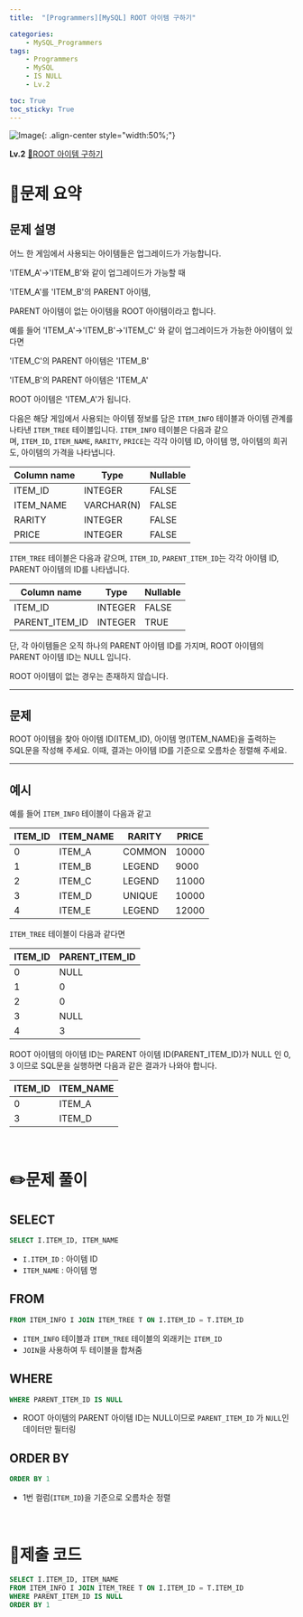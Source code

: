 ```yaml
---
title:  "[Programmers][MySQL] ROOT 아이템 구하기"

categories: 
    - MySQL_Programmers
tags: 
    - Programmers
    - MySQL
    - IS NULL
    - Lv.2

toc: True
toc_sticky: True
---
```

![Image](https://github.com/user-attachments/assets/61171657-416b-4bc4-a74a-f29ecd4b43b5){: .align-center style="width:50%;"}

**Lv.2**
[🔗ROOT 아이템 구하기](https://school.programmers.co.kr/learn/courses/30/lessons/273710)

# 📝문제 요약
## 문제 설명

어느 한 게임에서 사용되는 아이템들은 업그레이드가 가능합니다.

'ITEM_A'->'ITEM_B'와 같이 업그레이드가 가능할 때

'ITEM_A'를 'ITEM_B'의 PARENT 아이템,

PARENT 아이템이 없는 아이템을 ROOT 아이템이라고 합니다.

예를 들어 'ITEM_A'->'ITEM_B'->'ITEM_C' 와 같이 업그레이드가 가능한 아이템이 있다면

'ITEM_C'의 PARENT 아이템은 'ITEM_B'

'ITEM_B'의 PARENT 아이템은 'ITEM_A'

ROOT 아이템은 'ITEM_A'가 됩니다.

다음은 해당 게임에서 사용되는 아이템 정보를 담은 `ITEM_INFO` 테이블과 아이템 관계를 나타낸 `ITEM_TREE` 테이블입니다. `ITEM_INFO` 테이블은 다음과 같으며, `ITEM_ID`, `ITEM_NAME`, `RARITY`, `PRICE`는 각각 아이템 ID, 아이템 명, 아이템의 희귀도, 아이템의 가격을 나타냅니다.

| Column name | Type | Nullable |
| --- | --- | --- |
| ITEM_ID | INTEGER | FALSE |
| ITEM_NAME | VARCHAR(N) | FALSE |
| RARITY | INTEGER | FALSE |
| PRICE | INTEGER | FALSE |

`ITEM_TREE` 테이블은 다음과 같으며, `ITEM_ID`, `PARENT_ITEM_ID`는 각각 아이템 ID, PARENT 아이템의 ID를 나타냅니다.

| Column name | Type | Nullable |
| --- | --- | --- |
| ITEM_ID | INTEGER | FALSE |
| PARENT_ITEM_ID | INTEGER | TRUE |

단, 각 아이템들은 오직 하나의 PARENT 아이템 ID를 가지며, ROOT 아이템의 PARENT 아이템 ID는 NULL 입니다.

ROOT 아이템이 없는 경우는 존재하지 않습니다.

---

## 문제

ROOT 아이템을 찾아 아이템 ID(ITEM_ID), 아이템 명(ITEM_NAME)을 출력하는 SQL문을 작성해 주세요. 이때, 결과는 아이템 ID를 기준으로 오름차순 정렬해 주세요.

---

## 예시

예를 들어 `ITEM_INFO` 테이블이 다음과 같고

| ITEM_ID | ITEM_NAME | RARITY | PRICE |
| --- | --- | --- | --- |
| 0 | ITEM_A | COMMON | 10000 |
| 1 | ITEM_B | LEGEND | 9000 |
| 2 | ITEM_C | LEGEND | 11000 |
| 3 | ITEM_D | UNIQUE | 10000 |
| 4 | ITEM_E | LEGEND | 12000 |

`ITEM_TREE` 테이블이 다음과 같다면

| ITEM_ID | PARENT_ITEM_ID |
| --- | --- |
| 0 | NULL |
| 1 | 0 |
| 2 | 0 |
| 3 | NULL |
| 4 | 3 |

ROOT 아이템의 아이템 ID는 PARENT 아이템 ID(PARENT_ITEM_ID)가 NULL 인 0, 3 이므로 SQL문을 실행하면 다음과 같은 결과가 나와야 합니다.

| ITEM_ID | ITEM_NAME |
| --- | --- |
| 0 | ITEM_A |
| 3 | ITEM_D |


<br>

# ✏️문제 풀이
## SELECT

```sql
SELECT I.ITEM_ID, ITEM_NAME
```

- `I.ITEM_ID` : 아이템 ID
- `ITEM_NAME` : 아이템 명

## FROM

```sql
FROM ITEM_INFO I JOIN ITEM_TREE T ON I.ITEM_ID = T.ITEM_ID
```

- `ITEM_INFO` 테이블과 `ITEM_TREE` 테이블의 외래키는 `ITEM_ID`
- `JOIN`을 사용하여 두 테이블을 합쳐줌

## WHERE

```sql
WHERE PARENT_ITEM_ID IS NULL
```

- ROOT 아이템의 PARENT 아이템 ID는 NULL이므로 `PARENT_ITEM_ID` 가 `NULL`인 데이터만 필터링

## ORDER BY

```sql
ORDER BY 1
```

- 1번 컬럼(`ITEM_ID`)을 기준으로 오름차순 정렬

<br>

# 💯제출 코드
```sql
SELECT I.ITEM_ID, ITEM_NAME
FROM ITEM_INFO I JOIN ITEM_TREE T ON I.ITEM_ID = T.ITEM_ID
WHERE PARENT_ITEM_ID IS NULL
ORDER BY 1
```